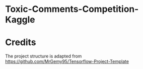 # Toxic-Comments-Competition-Kaggle

# Credits
The project structure is adapted from https://github.com/MrGemy95/Tensorflow-Project-Template